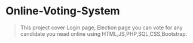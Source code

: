 # Online-Voting-System
>This project cover Login page, Election page 
>you can vote for any candidate you nead online using HTML,JS,PHP,SQL,CSS,Bootstrap.
